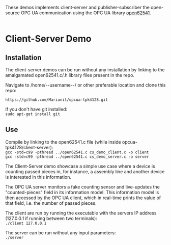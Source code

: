 These demos implements client-server and publisher-subscriber the open-source OPC UA communication using the OPC UA library [open62541](https://github.com/open62541/open62541.git). <br /> <br />




# Client-Server Demo

## Installation
The client-server demos can be run without any installation by linking to the amalgamated open62541.c/.h library files present in the repo.

Navigate to /home/--username--/ or other preferable location and clone this repo: 

`https://github.com/Mariunil/opcua-tpk4128.git`  

If you don't have git installed:  
`sudo apt-get install git`

## Use
Compile by linking to the open62541.c file (while inside opcua-tpk4128/client-server):  
`gcc -std=c99 -pthread ../open62541.c cs_demo_client.c -o client`  
`gcc -std=c99 -pthread ../open62541.c cs_demo_server.c -o server`  

The Client-Server demo showcase a simple use case where a device is counting passed pieces in, for instance, a assembly line and another device is interested in this information.

The OPC UA server monitors a fake counting sensor and live-updates the "counted-pieces" field in its information model. This information model is then accessed by the OPC UA client, which in real-time prints the value of that field, i.e. the number of passed pieces.  

The client are run by running the executable with the servers IP address (127.0.0.1 if running between two terminals):  
`./client 127.0.0.1`

The server can be run without any input parameters:  
`./server` <br /> <br /> <br />


